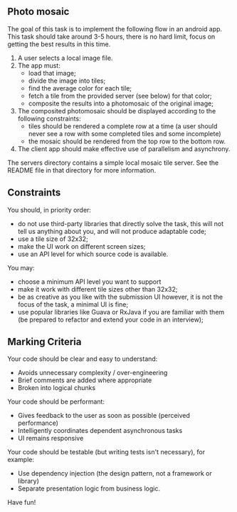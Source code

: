 Photo mosaic
------------

The goal of this task is to implement the following flow in an android app.
This task should take around 3-5 hours, there is no hard limit,
   focus on getting the best results in this time.

1. A user selects a local image file.
2. The app must:
   * load that image;
   * divide the image into tiles;
   * find the average color for each tile;
   * fetch a tile from the provided server (see below) for that color;
   * composite the results into a photomosaic of the original image;
3. The composited photomosaic should be displayed according to the following
   constraints:
   * tiles should be rendered a complete row at a time (a user should never
      see a row with some completed tiles and some incomplete)
   * the mosaic should be rendered from the top row to the bottom row.
4. The client app should make effective use of parallelism and asynchrony.

The servers directory contains a simple local mosaic tile server. See the
README file in that directory for more information.

## Constraints

You should, in priority order:

 * do not use third-party libraries that directly solve the task,
   this will not tell us anything about you,
   and will not produce adaptable code;
 * use a tile size of 32x32;
 * make the UI work on different screen sizes;
 * use an API level for which source code is available.

You may:

 * choose a minimum API level you want to support
 * make it work with different tile sizes other than 32x32;
 * be as creative as you like with the submission UI
   however, it is not the focus of the task, a minimal UI is fine;
 * use popular libraries like Guava or RxJava if you are familiar with them
   (be prepared to refactor and extend your code in an interview);

## Marking Criteria

Your code should be clear and easy to understand:

 * Avoids unnecessary complexity / over-engineering
 * Brief comments are added where appropriate
 * Broken into logical chunks

Your code should be performant:

 * Gives feedback to the user as soon as possible (perceived performance)
 * Intelligently coordinates dependent asynchronous tasks
 * UI remains responsive

Your code should be testable (but writing tests isn't necessary), for example:

 * Use dependency injection (the design pattern, not a framework or library)
 * Separate presentation logic from business logic.

Have fun!

